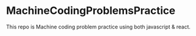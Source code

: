 # MachineCodingProblemsPractice
This repo is Machine coding problem practice using both javascript &amp; react.
